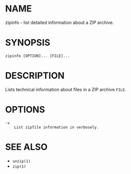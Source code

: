 # NAME
zipinfo - list detailed information about a ZIP archive.

# SYNOPSIS

    zipinfo [OPTION]... [FILE]...

# DESCRIPTION
Lists technical information about files in a ZIP archive `FILE`.

# OPTIONS

    -v
        List zipfile information in verbosely.

# SEE ALSO
- `unzip(1)`
- `zip(1)`

